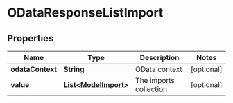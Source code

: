 
# ODataResponseListImport

## Properties
Name | Type | Description | Notes
------------ | ------------- | ------------- | -------------
**odataContext** | **String** | OData context |  [optional]
**value** | [**List&lt;ModelImport&gt;**](ModelImport.md) | The imports collection |  [optional]



